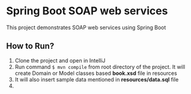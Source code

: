 # Spring Boot SOAP web services
This project demonstrates SOAP web services using Spring Boot 

## How to Run?
1. Clone the project and open in IntelliJ 
2. Run command `$ mvn compile` from root directory of the project. It will create Domain or Model classes based **book.xsd** file in resources
3. It will also insert sample data mentioned in **resources/data.sql** file
4. 


